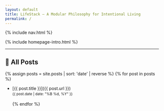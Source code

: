 ```yaml
---
layout: default
title: LifeStack – A Modular Philosophy for Intentional Living
permalink: /
---
```


{% include nav.html %}

{% include homepage-intro.html %}

---

## 📝 All Posts

{% assign posts = site.posts | sort: 'date' | reverse %}
{% for post in posts %}
- [{{ post.title }}]({{ post.url }})  
  <small>{{ post.date | date: "%B %d, %Y" }}</small><br><br>
{% endfor %}
